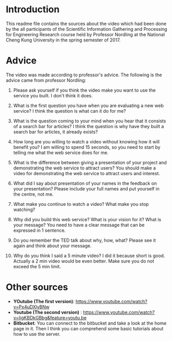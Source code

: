 ﻿# Introduction
This readme file contains the sources about the video which had been done by the all participants of the Scientific Information Gathering and Processing for Engineering Research course held by Professor Nordling at the National Cheng Kung University in the spring semester of 2017.

# Advice
The video was made according to professor's advice. The following is the advice came from professor Nordling:

1. Please ask yourself if you think the video make you want to use the service you built. I don't think it does.

2. What is the first question you have when you are evaluating a new web service? I think the question is what can it do for me?

3. What is the question coming to your mind when you hear that it consists of a search bar for articles? I think the question is why have they built a search bar for articles, it already exists?

4. How long are you willing to watch a video without knowing how it will benefit you? I am willing to spend 15 seconds, so you need to start by telling me what the web service does for me.

5. What is the difference between giving a presentation of your project and demonstrating the web service to attract users? You should make a video for demonstrating the web service to attract users and interest.

6. What did I say about presentation of your names in the feedback on your presentation? Please include your full names and put yourself in the centre, not me.

7. What make you continue to watch a video? What make you stop watching?

8. Why did you build this web service? What is your vision for it? What is your message? You need to have a clear message that can be expressed in 1 sentence.

9. Do you remember the TED talk about why, how, what? Please see it again and think about your message.

10. Why do you think I said a 5 minute video? I did it because short is good. Actually a 2 min video would be even better. Make sure you do not exceed the 5 min limit.

# Other sources
- __YOutube (The first version)__: https://www.youtube.com/watch?v=Px4uDXlyBNw
- __Youtube (The second version)__ : https://www.youtube.com/watch?v=IigKBDkGBbg&feature=youtu.be
- __Bitbucket__: You can connect to the bitbucket and take a look at the home page in it. Then I think you can comprehend some basic tutorials about how to use the server.
